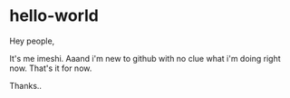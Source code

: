 # hello-world

Hey people,

It's me imeshi. Aaand i'm new to github with no clue what i'm doing right now.
That's it for now.

Thanks..
